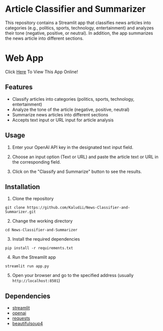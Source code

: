 
# Article Classifier and Summarizer

This repository contains a Streamlit app that classifies news articles into categories (e.g., politics, sports, technology, entertainment) and analyzes their tone (negative, positive, or neutral). In addition, the app summarizes the news article into different sections.

# Web App
Click [Here](https://huggingface.co/spaces/Kaludi/News-Classifier-and-Summarizer_App "Here") To View This App Online!


## Features

-   Classify articles into categories (politics, sports, technology, entertainment)
-   Analyze the tone of the article (negative, positive, neutral)
-   Summarize news articles into different sections
-   Accepts text input or URL input for article analysis

## Usage
    
1.  Enter your OpenAI API key in the designated text input field.
    
2.  Choose an input option (Text or URL) and paste the article text or URL in the corresponding field.
    
3.  Click on the "Classify and Summarize" button to see the results.

## Installation

1.  Clone the repository

`git clone https://github.com/Kaludii/News-Classifier-and-Summarizer.git` 

2.  Change the working directory

`cd News-Classifier-and-Summarizer` 

3.  Install the required dependencies

`pip install -r requirements.txt` 

4.  Run the Streamlit app

`streamlit run app.py` 

5.  Open your browser and go to the specified address (usually `http://localhost:8501`)
    
## Dependencies

-   [streamlit](https://streamlit.io/)
-   [openai](https://github.com/openai/openai)
-   [requests](https://docs.python-requests.org/)
-   [beautifulsoup4](https://www.crummy.com/software/BeautifulSoup/)
